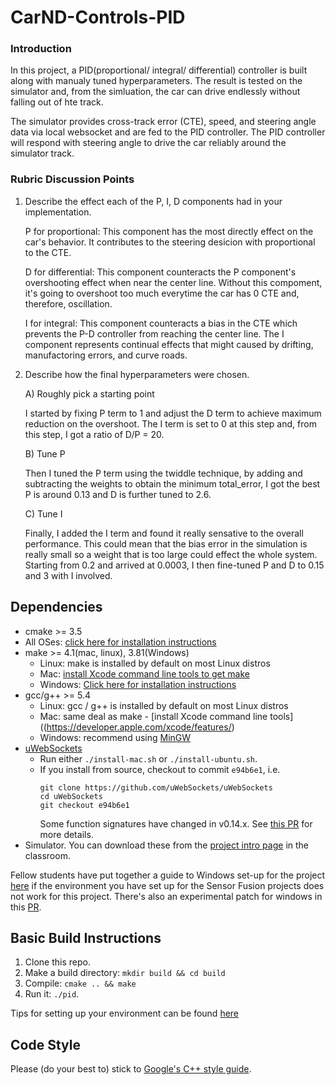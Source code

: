 # CarND-Controls-PID

### Introduction
In this project, a PID(proportional/ integral/ differential) controller is built along with manualy tuned hyperparameters. The result is tested on the simulator and, from the simluation, the car can drive endlessly without falling out of hte track. 

The simulator provides cross-track error (CTE), speed, and steering angle data via local websocket and are fed to the PID controller. The PID controller will respond with steering angle to drive the car reliably around the simulator track.

### Rubric Discussion Points
1. Describe the effect each of the P, I, D components had in your implementation.

    P for proportional: This component has the most directly effect on the car's behavior. It contributes to the steering desicion with proportional to the CTE.

    D for differential: This component counteracts the P component's overshooting effect when near the center line. Without this compoment, it's going to overshoot too much everytime the car has 0 CTE and, therefore, oscillation.

    I for integral: This component counteracts a bias in the CTE which prevents the P-D controller from reaching the center line. The I component represents continual effects that might caused by drifting, manufactoring errors, and curve roads.

2. Describe how the final hyperparameters were chosen.

    A) Roughly pick a starting point
    
    I started by fixing P term to 1 and adjust the D term to achieve maximum reduction on the overshoot. The I term is set to 0 at this step and, from this step, I got a ratio of D/P = 20.
    
    B) Tune P
    
    Then I tuned the P term using the twiddle technique, by adding and subtracting the weights to obtain the minimum total_error, I got the best P is around 0.13 and D is further tuned to 2.6.
    
    C) Tune I
    
    Finally, I added the I term and found it really sensative to the overall performance. This could mean that the bias error in the simulation is really small so a weight that is too large could effect the whole system. Starting from 0.2 and arrived at 0.0003, I then fine-tuned P and D to 0.15 and 3 with I involved.

## Dependencies

* cmake >= 3.5
 * All OSes: [click here for installation instructions](https://cmake.org/install/)
* make >= 4.1(mac, linux), 3.81(Windows)
  * Linux: make is installed by default on most Linux distros
  * Mac: [install Xcode command line tools to get make](https://developer.apple.com/xcode/features/)
  * Windows: [Click here for installation instructions](http://gnuwin32.sourceforge.net/packages/make.htm)
* gcc/g++ >= 5.4
  * Linux: gcc / g++ is installed by default on most Linux distros
  * Mac: same deal as make - [install Xcode command line tools]((https://developer.apple.com/xcode/features/)
  * Windows: recommend using [MinGW](http://www.mingw.org/)
* [uWebSockets](https://github.com/uWebSockets/uWebSockets)
  * Run either `./install-mac.sh` or `./install-ubuntu.sh`.
  * If you install from source, checkout to commit `e94b6e1`, i.e.
    ```
    git clone https://github.com/uWebSockets/uWebSockets 
    cd uWebSockets
    git checkout e94b6e1
    ```
    Some function signatures have changed in v0.14.x. See [this PR](https://github.com/udacity/CarND-MPC-Project/pull/3) for more details.
* Simulator. You can download these from the [project intro page](https://github.com/udacity/self-driving-car-sim/releases) in the classroom.

Fellow students have put together a guide to Windows set-up for the project [here](https://s3-us-west-1.amazonaws.com/udacity-selfdrivingcar/files/Kidnapped_Vehicle_Windows_Setup.pdf) if the environment you have set up for the Sensor Fusion projects does not work for this project. There's also an experimental patch for windows in this [PR](https://github.com/udacity/CarND-PID-Control-Project/pull/3).

## Basic Build Instructions

1. Clone this repo.
2. Make a build directory: `mkdir build && cd build`
3. Compile: `cmake .. && make`
4. Run it: `./pid`. 

Tips for setting up your environment can be found [here](https://classroom.udacity.com/nanodegrees/nd013/parts/40f38239-66b6-46ec-ae68-03afd8a601c8/modules/0949fca6-b379-42af-a919-ee50aa304e6a/lessons/f758c44c-5e40-4e01-93b5-1a82aa4e044f/concepts/23d376c7-0195-4276-bdf0-e02f1f3c665d)

## Code Style

Please (do your best to) stick to [Google's C++ style guide](https://google.github.io/styleguide/cppguide.html).
